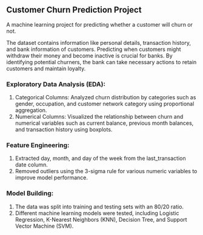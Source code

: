 ## Customer Churn Prediction Project
A machine learning project for predicting whether a customer will churn or not.

The dataset contains information like personal details, transaction history, and bank information of customers. Predicting when customers might withdraw their money and become inactive is crucial for banks. By identifying potential churners, the bank can take necessary actions to retain customers and maintain loyalty.

### Exploratory Data Analysis (EDA):

1. Categorical Columns: Analyzed churn distribution by categories such as gender, occupation, and customer network category using proportional aggregation.
2. Numerical Columns: Visualized the relationship between churn and numerical variables such as current balance, previous month balances, and transaction history using boxplots.
   
### Feature Engineering:
1. Extracted day, month, and day of the week from the last_transaction date column.
2. Removed outliers using the 3-sigma rule for various numeric variables to improve model performance.

### Model Building:
1. The data was split into training and testing sets with an 80/20 ratio.
2. Different machine learning models were tested, including Logistic Regression, K-Nearest Neighbors (KNN), Decision Tree, and Support Vector Machine (SVM).
